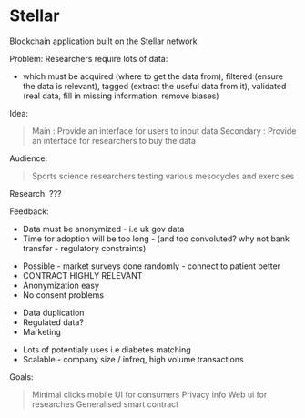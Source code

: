 # Stellar
Blockchain application built on the Stellar network

Problem:
Researchers require lots of data:
- which must be acquired (where to get the data from), filtered (ensure the data is relevant), tagged (extract the useful data from it), validated (real data, fill in missing information, remove biases)

Idea:
> Main : Provide an interface for users to input data
> Secondary : Provide an interface for researchers to buy the data

Audience:
> Sports science researchers testing various mesocycles and exercises

Research:
???

Feedback:
- Data must be anonymized - i.e uk gov data
- Time for adoption will be too long - (and too convoluted? why not bank transfer - regulatory constraints)
+ Possible - market surveys done randomly - connect to patient better
+ CONTRACT HIGHLY RELEVANT
+ Anonymization easy
+ No consent problems
- Data duplication
- Regulated data?
- Marketing
+ Lots of potentialy uses i.e diabetes matching
+ Scalable - company size / infreq, high volume transactions

Goals:
> Minimal clicks mobile UI for consumers
> Privacy info
> Web ui for researches
> Generalised smart contract
